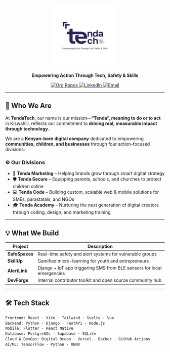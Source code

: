 <p align="center">
  <img src="assets/tenda.jpg" alt="TendaTech Logo" width="200" />
</p>

<p align="center"><b>Empowering Action Through Tech, Safety & Skills</b></p>

<p align="center">
  <a href="https://github.com/TendaTech">
    <img alt="Org Repos" src="https://img.shields.io/badge/repos-active-blueviolet?style=for-the-badge&logo=github" />
  </a>
  <a href="https://linkedin.com/company/tendatech">
    <img alt="LinkedIn" src="https://img.shields.io/badge/Connect-LinkedIn-blue?style=for-the-badge&logo=linkedin" />
  </a>
  <a href="mailto:info@tendatech.net">
    <img alt="Email" src="https://img.shields.io/badge/contact-email-ff914d?style=for-the-badge&logo=gmail" />
  </a>
</p>

---

## 🧭 Who We Are

At **TendaTech**, our name is our mission—**“Tenda”, meaning to do or to act** in Kiswahili, reflects our commitment to **driving real, measurable impact through technology**.

We are a **Kenyan-born digital company** dedicated to empowering **communities, children, and businesses** through four action-focused divisions:

### ⚙️ Our Divisions
- 🧠 **Tenda Marketing** – Helping brands grow through smart digital strategy  
- 🛡️ **Tenda Secure** – Equipping parents, schools, and churches to protect children online  
- 💻 **Tenda Code** – Building custom, scalable web & mobile solutions for SMEs, parastatals, and NGOs  
- 🎓 **Tenda Academy** – Nurturing the next generation of digital creators through coding, design, and marketing training

---

## 💡 What We Build

| Project        | Description                                                                 |
|----------------|-----------------------------------------------------------------------------|
| **SafeSpaces** | Real-time safety and alert systems for vulnerable groups                    |
| **SkillUp**    | Gamified micro-learning for youth and entrepreneurs                         |
| **AlertLink**  | Django + IoT app triggering SMS from BLE sensors for local emergencies      |
| **DevForge**   | Internal contributor toolkit and open source community hub                  |

---

## 🛠️ Tech Stack

```bash
Frontend: React · Vite · Tailwind · Svelte · Vue  
Backend: Python · Django · FastAPI · Node.js  
Mobile: Flutter · React Native  
Database: PostgreSQL · Supabase · SQLite  
Cloud & DevOps: Digital Ocean · Vercel · Docker · GitHub Actions  
AI/ML: TensorFlow · Python · ONNX
